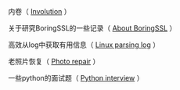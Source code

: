 内卷（ [Involution](https://github.com/XuYuanzhe/XuYuanzhe/blob/main/documents/Involution.md) ）

关于研究BoringSSL的一些记录（ [About BoringSSL](https://github.com/XuYuanzhe/XuYuanzhe/blob/main/documents/BoringSSL.md) ）

高效从log中获取有用信息（ [Linux parsing log](https://github.com/XuYuanzhe/XuYuanzhe/blob/main/documents/LinuxParsingLog.md) ）

老照片恢复（ [Photo repair](https://github.com/XuYuanzhe/XuYuanzhe/blob/main/documents/PhotoRepair.md) ）

一些python的面试题（ [Python interview](https://github.com/XuYuanzhe/XuYuanzhe/blob/main/documents/PythonInterview.md) ）